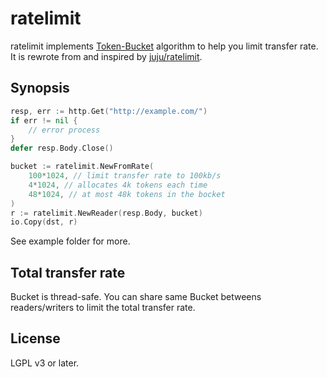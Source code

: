 # ratelimit

ratelimit implements [Token-Bucket](https://en.wikipedia.org/wiki/Token_bucket) algorithm to help you limit transfer rate. It is rewrote from and inspired by [juju/ratelimit](https://github.com/juju/ratelimit).

## Synopsis

```go
resp, err := http.Get("http://example.com/")
if err != nil {
	// error process
}
defer resp.Body.Close()

bucket := ratelimit.NewFromRate(
	100*1024, // limit transfer rate to 100kb/s
	4*1024, // allocates 4k tokens each time
	48*1024, // at most 48k tokens in the bocket
)
r := ratelimit.NewReader(resp.Body, bucket)
io.Copy(dst, r)
```

See example folder for more.

## Total transfer rate

Bucket is thread-safe. You can share same Bucket betweens readers/writers to limit the total transfer rate.

## License

LGPL v3 or later.
